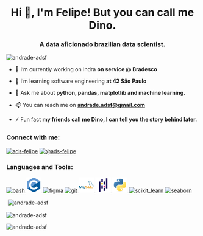 <h1 align="center">Hi 👋, I'm Felipe! But you can call me Dino.</h1>
<h3 align="center">A data aficionado brazilian data scientist.</h3>

<p align="left"> <img src="https://komarev.com/ghpvc/?username=andrade-adsf&label=Profile%20views&color=0e75b6&style=flat" alt="andrade-adsf" /> </p>

- 🔭 I’m currently working on Indra **on service @ Bradesco**

- 🌱 I’m learning software engineering **at 42 São Paulo**

- 💬 Ask me about **python, pandas, matplotlib and machine learning.**

- 📫 You can reach me on **andrade.adsf@gmail.com**

- ⚡ Fun fact **my friends call me Dino, I can tell you the story behind later.**

<h3 align="left">Connect with me:</h3>
<p align="left">
<a href="https://linkedin.com/in/ads-felipe" target="blank"><img align="center" src="https://raw.githubusercontent.com/rahuldkjain/github-profile-readme-generator/master/src/images/icons/Social/linked-in-alt.svg" alt="ads-felipe" height="30" width="40" /></a>
<a href="https://medium.com/@ads-felipe" target="blank"><img align="center" src="https://raw.githubusercontent.com/rahuldkjain/github-profile-readme-generator/master/src/images/icons/Social/medium.svg" alt="@ads-felipe" height="30" width="40" /></a>
</p>

<h3 align="left">Languages and Tools:</h3>
<p align="left"> <a href="https://www.gnu.org/software/bash/" target="_blank" rel="noreferrer"> <img src="https://www.vectorlogo.zone/logos/gnu_bash/gnu_bash-icon.svg" alt="bash" width="40" height="40"/> </a> <a href="https://www.cprogramming.com/" target="_blank" rel="noreferrer"> <img src="https://raw.githubusercontent.com/devicons/devicon/master/icons/c/c-original.svg" alt="c" width="40" height="40"/> </a> <a href="https://www.figma.com/" target="_blank" rel="noreferrer"> <img src="https://www.vectorlogo.zone/logos/figma/figma-icon.svg" alt="figma" width="40" height="40"/> </a> <a href="https://git-scm.com/" target="_blank" rel="noreferrer"> <img src="https://www.vectorlogo.zone/logos/git-scm/git-scm-icon.svg" alt="git" width="40" height="40"/> </a> <a href="https://www.mysql.com/" target="_blank" rel="noreferrer"> <img src="https://raw.githubusercontent.com/devicons/devicon/master/icons/mysql/mysql-original-wordmark.svg" alt="mysql" width="40" height="40"/> </a> <a href="https://pandas.pydata.org/" target="_blank" rel="noreferrer"> <img src="https://raw.githubusercontent.com/devicons/devicon/2ae2a900d2f041da66e950e4d48052658d850630/icons/pandas/pandas-original.svg" alt="pandas" width="40" height="40"/> </a> <a href="https://www.python.org" target="_blank" rel="noreferrer"> <img src="https://raw.githubusercontent.com/devicons/devicon/master/icons/python/python-original.svg" alt="python" width="40" height="40"/> </a> <a href="https://scikit-learn.org/" target="_blank" rel="noreferrer"> <img src="https://upload.wikimedia.org/wikipedia/commons/0/05/Scikit_learn_logo_small.svg" alt="scikit_learn" width="40" height="40"/> </a> <a href="https://seaborn.pydata.org/" target="_blank" rel="noreferrer"> <img src="https://seaborn.pydata.org/_images/logo-mark-lightbg.svg" alt="seaborn" width="40" height="40"/> </a> </p>

<p>&nbsp;<img align="center" src="https://github-readme-stats.vercel.app/api?username=andrade-adsf&show_icons=true&locale=en" alt="andrade-adsf" /></p>

<p><img align="center" src="https://github-readme-streak-stats.herokuapp.com/?user=andrade-adsf&" alt="andrade-adsf" /></p>

<p><img align="left" src="https://github-readme-stats.vercel.app/api/top-langs?username=andrade-adsf&show_icons=true&locale=en&layout=compact" alt="andrade-adsf" /></p>
